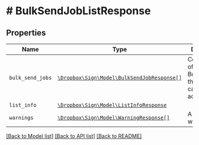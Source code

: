 # # BulkSendJobListResponse



## Properties

Name | Type | Description | Notes
------------ | ------------- | ------------- | -------------
| `bulk_send_jobs` | [```\Dropbox\Sign\Model\BulkSendJobResponse[]```](BulkSendJobResponse.md) |  Contains a list of BulkSendJobs that the API caller has access to.  |  |
| `list_info` | [```\Dropbox\Sign\Model\ListInfoResponse```](ListInfoResponse.md) |    |  |
| `warnings` | [```\Dropbox\Sign\Model\WarningResponse[]```](WarningResponse.md) |  A list of warnings.  |  |

[[Back to Model list]](../../README.md#models) [[Back to API list]](../../README.md#endpoints) [[Back to README]](../../README.md)
